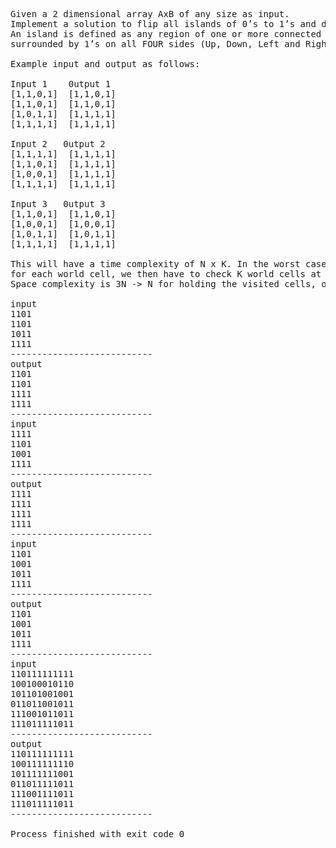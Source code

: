 <pre>

Given a 2 dimensional array AxB of any size as input.
Implement a solution to flip all islands of 0’s to 1’s and display the result
An island is defined as any region of one or more connected 0’s, 
surrounded by 1’s on all FOUR sides (Up, Down, Left and Right). 

Example input and output as follows:

Input 1    0utput 1
[1,1,0,1]  [1,1,0,1]
[1,1,0,1]  [1,1,0,1]
[1,0,1,1]  [1,1,1,1]
[1,1,1,1]  [1,1,1,1]

Input 2   0utput 2
[1,1,1,1]  [1,1,1,1]
[1,1,0,1]  [1,1,1,1]
[1,0,0,1]  [1,1,1,1]
[1,1,1,1]  [1,1,1,1]

Input 3   0utput 3
[1,1,0,1]  [1,1,0,1]
[1,0,0,1]  [1,0,0,1]
[1,0,1,1]  [1,0,1,1]
[1,1,1,1]  [1,1,1,1]

This will have a time complexity of N x K. In the worst case, we have to iterate over every N cell in the world and 
for each world cell, we then have to check K world cells at that point to fill the island. 
Space complexity is 3N -> N for holding the visited cells, our stack holding the current cells to check and the areas to paint.  

input
1101
1101
1011
1111
---------------------------
output
1101
1101
1111
1111
---------------------------
input
1111
1101
1001
1111
---------------------------
output
1111
1111
1111
1111
---------------------------
input
1101
1001
1011
1111
---------------------------
output
1101
1001
1011
1111
---------------------------
input
110111111111
100100010110
101101001001
011011001011
111001011011
111011111011
---------------------------
output
110111111111
100111111110
101111111001
011011111011
111001111011
111011111011
---------------------------

Process finished with exit code 0

</pre>
